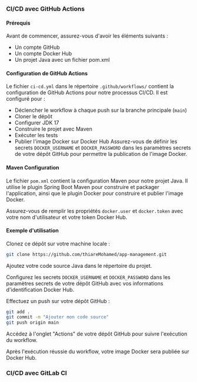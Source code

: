 ### CI/CD avec GitHub Actions

#### Prérequis
Avant de commencer, assurez-vous d'avoir les éléments suivants :

- Un compte GitHub
- Un compte Docker Hub
- Un projet Java avec un fichier pom.xml

#### Configuration de GitHub Actions
Le fichier `ci-cd.yml` dans le répertoire `.github/workflows/` contient la configuration de GitHub Actions pour notre processus CI/CD. Il est configuré pour :

- Déclencher le workflow à chaque push sur la branche principale (`main`)
- Cloner le dépôt
- Configurer JDK 17
- Construire le projet avec Maven
- Exécuter les tests
- Publier l'image Docker sur Docker Hub
  Assurez-vous de définir les secrets `DOCKER_USERNAME` et `DOCKER_PASSWORD` dans les paramètres secrets de votre dépôt GitHub pour permettre la publication de l'image Docker.

#### Maven Configuration
Le fichier `pom.xml` contient la configuration Maven pour notre projet Java. Il utilise le plugin Spring Boot Maven pour construire et packager l'application, ainsi que le plugin Docker pour construire et publier l'image Docker.

Assurez-vous de remplir les propriétés `docker.user` et `docker.token` avec votre nom d'utilisateur et votre token Docker Hub.

#### Exemple d'utilisation
Clonez ce dépôt sur votre machine locale :
```bash
git clone https://github.com/thiareMohamed/app-management.git
```
Ajoutez votre code source Java dans le répertoire du projet.

Configurez les secrets `DOCKER_USERNAME` et `DOCKER_PASSWORD` dans les paramètres secrets de votre dépôt GitHub avec vos informations d'identification Docker Hub.

Effectuez un push sur votre dépôt GitHub :

```bash
git add .
git commit -m "Ajouter mon code source"
git push origin main
```
Accédez à l'onglet "Actions" de votre dépôt GitHub pour suivre l'exécution du workflow.

Après l'exécution réussie du workflow, votre image Docker sera publiée sur Docker Hub.

### CI/CD avec GitLab CI

